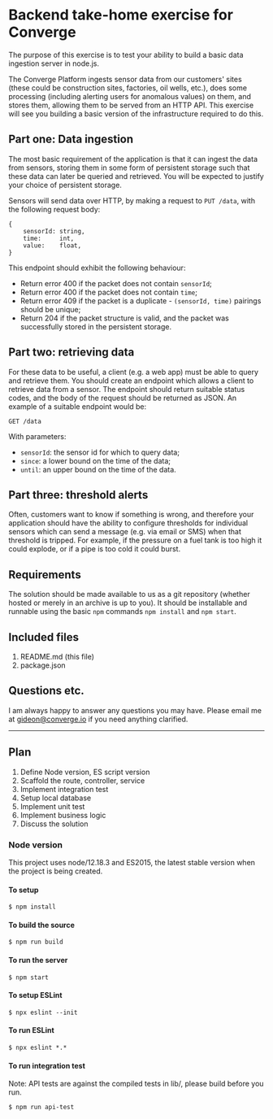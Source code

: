 # Backend take-home exercise for Converge

The purpose of this exercise is to test your ability to build a basic data
ingestion server in node.js.

The Converge Platform ingests sensor data from our customers' sites (these
could be construction sites, factories, oil wells, etc.), does some processing
(including alerting users for anomalous values) on them, and stores them,
allowing them to be served from an HTTP API. This exercise will see you building
a basic version of the infrastructure required to do this.

## Part one: Data ingestion

The most basic requirement of the application is that it can ingest the data
from sensors, storing them in some form of persistent storage such that these
data can later be queried and retrieved. You will be expected to justify your
choice of persistent storage.

Sensors will send data over HTTP, by making a request to `PUT /data`, with the
following request body:

    {
        sensorId: string,
        time:     int,
        value:    float,
    }

This endpoint should exhibit the following behaviour:

* Return error 400 if the packet does not contain `sensorId`;
* Return error 400 if the packet does not contain `time`;
* Return error 409 if the packet is a duplicate  - `(sensorId, time)` pairings should
  be unique;
* Return 204 if the packet structure is valid, and the packet was successfully
  stored in the persistent storage.

## Part two: retrieving data

For these data to be useful, a client (e.g. a web app) must be able to query and
retrieve them. You should create an endpoint which allows a client to retrieve
data from a sensor. The endpoint should return suitable status codes, and the
body of the request should be returned as JSON. An example of a suitable
endpoint would be:

    GET /data

With parameters:

* `sensorId`: the sensor id for which to query data;
* `since`: a lower bound on the time of the data;
* `until`: an upper bound on the time of the data.

## Part three: threshold alerts

Often, customers want to know if something is wrong, and therefore your
application should have the ability to configure thresholds for individual
sensors which can send a message (e.g. via email or SMS) when that threshold is
tripped. For example, if the pressure on a fuel tank is too high it could
explode, or if a pipe is too cold it could burst.

## Requirements

The solution should be made available to us as a git repository (whether hosted
or merely in an archive is up to you). It should be installable and runnable
using the basic `npm` commands `npm install` and `npm start`.

## Included files

1. README.md (this file)
3. package.json

## Questions etc.

I am always happy to answer any questions you may have. Please email me at
<gideon@converge.io> if you need anything clarified.

---

## Plan

1. Define Node version, ES script version
2. Scaffold the route, controller, service
3. Implement integration test
4. Setup local database
5. Implement unit test
6. Implement business logic
7. Discuss the solution 

### Node version
This project uses node/12.18.3 and ES2015, the latest stable version when the project is being created.

#### To setup

```
$ npm install
```

#### To build the source

```
$ npm run build
```

#### To run the server

```
$ npm start
```

#### To setup ESLint

```
$ npx eslint --init
```

#### To run ESLint

```
$ npx eslint *.*
```

#### To run integration test

Note: API tests are against the compiled tests in lib/, please build before you run.

```
$ npm run api-test
```